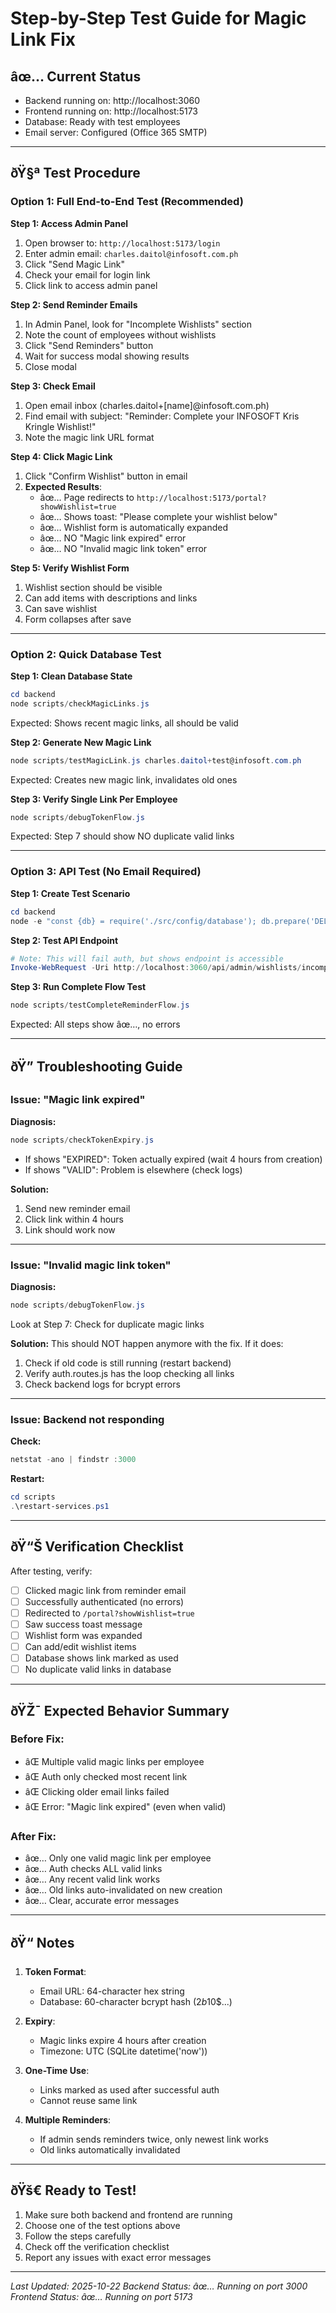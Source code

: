 ﻿# Step-by-Step Test Guide for Magic Link Fix

## âœ… Current Status
- Backend running on: http://localhost:3060
- Frontend running on: http://localhost:5173
- Database: Ready with test employees
- Email server: Configured (Office 365 SMTP)

---

## ðŸ§ª Test Procedure

### Option 1: Full End-to-End Test (Recommended)

**Step 1: Access Admin Panel**
1. Open browser to: `http://localhost:5173/login`
2. Enter admin email: `charles.daitol@infosoft.com.ph`
3. Click "Send Magic Link"
4. Check your email for login link
5. Click link to access admin panel

**Step 2: Send Reminder Emails**
1. In Admin Panel, look for "Incomplete Wishlists" section
2. Note the count of employees without wishlists
3. Click "Send Reminders" button
4. Wait for success modal showing results
5. Close modal

**Step 3: Check Email**
1. Open email inbox (charles.daitol+[name]@infosoft.com.ph)
2. Find email with subject: "Reminder: Complete your INFOSOFT Kris Kringle Wishlist!"
3. Note the magic link URL format

**Step 4: Click Magic Link**
1. Click "Confirm Wishlist" button in email
2. **Expected Results**:
   - âœ… Page redirects to `http://localhost:5173/portal?showWishlist=true`
   - âœ… Shows toast: "Please complete your wishlist below"
   - âœ… Wishlist form is automatically expanded
   - âœ… NO "Magic link expired" error
   - âœ… NO "Invalid magic link token" error

**Step 5: Verify Wishlist Form**
1. Wishlist section should be visible
2. Can add items with descriptions and links
3. Can save wishlist
4. Form collapses after save

---

### Option 2: Quick Database Test

**Step 1: Clean Database State**
```powershell
cd backend
node scripts/checkMagicLinks.js
```
Expected: Shows recent magic links, all should be valid

**Step 2: Generate New Magic Link**
```powershell
node scripts/testMagicLink.js charles.daitol+test@infosoft.com.ph
```
Expected: Creates new magic link, invalidates old ones

**Step 3: Verify Single Link Per Employee**
```powershell
node scripts/debugTokenFlow.js
```
Expected: Step 7 should show NO duplicate valid links

---

### Option 3: API Test (No Email Required)

**Step 1: Create Test Scenario**
```powershell
cd backend
node -e "const {db} = require('./src/config/database'); db.prepare('DELETE FROM wishlists WHERE employee_id = 3').run(); console.log('Deleted wishlist for employee 3');"
```

**Step 2: Test API Endpoint**
```powershell
# Note: This will fail auth, but shows endpoint is accessible
Invoke-WebRequest -Uri http://localhost:3060/api/admin/wishlists/incomplete -UseBasicParsing
```

**Step 3: Run Complete Flow Test**
```powershell
node scripts/testCompleteReminderFlow.js
```
Expected: All steps show âœ…, no errors

---

## ðŸ” Troubleshooting Guide

### Issue: "Magic link expired"
**Diagnosis:**
```powershell
node scripts/checkTokenExpiry.js
```
- If shows "EXPIRED": Token actually expired (wait 4 hours from creation)
- If shows "VALID": Problem is elsewhere (check logs)

**Solution:**
1. Send new reminder email
2. Click link within 4 hours
3. Link should work now

---

### Issue: "Invalid magic link token"
**Diagnosis:**
```powershell
node scripts/debugTokenFlow.js
```
Look at Step 7: Check for duplicate magic links

**Solution:**
This should NOT happen anymore with the fix. If it does:
1. Check if old code is still running (restart backend)
2. Verify auth.routes.js has the loop checking all links
3. Check backend logs for bcrypt errors

---

### Issue: Backend not responding
**Check:**
```powershell
netstat -ano | findstr :3000
```

**Restart:**
```powershell
cd scripts
.\restart-services.ps1
```

---

## ðŸ“Š Verification Checklist

After testing, verify:

- [ ] Clicked magic link from reminder email
- [ ] Successfully authenticated (no errors)
- [ ] Redirected to `/portal?showWishlist=true`
- [ ] Saw success toast message
- [ ] Wishlist form was expanded
- [ ] Can add/edit wishlist items
- [ ] Database shows link marked as used
- [ ] No duplicate valid links in database

---

## ðŸŽ¯ Expected Behavior Summary

### Before Fix:
- âŒ Multiple valid magic links per employee
- âŒ Auth only checked most recent link
- âŒ Clicking older email links failed
- âŒ Error: "Magic link expired" (even when valid)

### After Fix:
- âœ… Only one valid magic link per employee
- âœ… Auth checks ALL valid links
- âœ… Any recent valid link works
- âœ… Old links auto-invalidated on new creation
- âœ… Clear, accurate error messages

---

## ðŸ“ Notes

1. **Token Format**: 
   - Email URL: 64-character hex string
   - Database: 60-character bcrypt hash ($2b$10$...)

2. **Expiry**: 
   - Magic links expire 4 hours after creation
   - Timezone: UTC (SQLite datetime('now'))

3. **One-Time Use**: 
   - Links marked as used after successful auth
   - Cannot reuse same link

4. **Multiple Reminders**: 
   - If admin sends reminders twice, only newest link works
   - Old links automatically invalidated

---

## ðŸš€ Ready to Test!

1. Make sure both backend and frontend are running
2. Choose one of the test options above
3. Follow the steps carefully
4. Check off the verification checklist
5. Report any issues with exact error messages

---

*Last Updated: 2025-10-22*
*Backend Status: âœ… Running on port 3000*
*Frontend Status: âœ… Running on port 5173*

